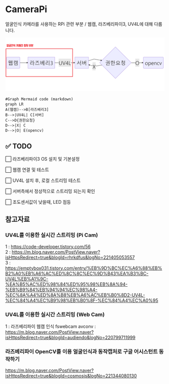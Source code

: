 # CameraPi
얼굴인식 카메라를 사용하는 RPi 관련 부분 / 웹캠, 라즈베리파이3, UV4L에 대해 다룹니다.

![diagram이미지](./readme_file/img/diagram.png)

```
#Graph Mermaid code (markdown)
graph LR
A(웹캠)-->B[라즈베리3]
B-->|UV4L| C[서버]
C-->D{권한요청}
D-->|X| C
D-->|O| E(opencv)

```



##  ✅ TODO

⬜ 라즈베리파이3 OS 설치 및 기본설정

⬜ 웹캠 연결 및 테스트

⬜ UV4L 설치 후, 로컬 스트리밍 테스트

⬜ 서버측에서 정상적으로 스트리밍 되는지 확인

⬜ 조도센서값이 낮을때, LED 점등



## 참고자료

### UV4L를 이용한 실시간 스트리밍 (Pi Cam)
1 : https://code-developer.tistory.com/56  
2 : https://m.blog.naver.com/PostView.naver?isHttpsRedirect=true&blogId=rhrkdfus&logNo=221405053557  
3 : https://emptybox031.tistory.com/entry/%EB%9D%BC%EC%A6%88%EB%B2%A0%EB%A6%AC%ED%8C%8C%EC%9D%B43%EA%B3%BC-UV4L%EB%A1%9C-%EA%B5%AC%ED%98%84%ED%95%98%EB%8A%94-%EB%B9%84%EB%94%94%EC%98%A4-%EC%8A%A4%ED%8A%B8%EB%A6%AC%EB%B0%8D2-UV4L-%EC%84%A4%EC%B9%98%EB%B0%8F-%EC%84%A4%EC%A0%95  



### UV4L를 이용한 실시간 스트리밍 (Web Cam)
1 : 라즈베리파이 웹캠 인식 fswebcam avconv : https://m.blog.naver.com/PostView.naver?isHttpsRedirect=true&blogId=audiendo&logNo=220799711999  



### 라즈베리파이 OpenCV를 이용 얼굴인식과 동작캡처로 구글 어시스턴트 동작하기

https://m.blog.naver.com/PostView.naver?isHttpsRedirect=true&blogId=cosmosjs&logNo=221344080130
